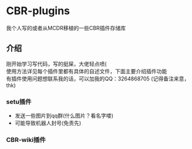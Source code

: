 # CBR-plugins
我个人写的或者从MCDR移植的一些CBR插件存储库

## 介绍
刚开始学习写代码，写的挺屎，大佬轻点喷(  
使用方法详见每个插件里都有具体的自述文件，下面主要介绍插件功能  
有插件使用问题想联系我的话，可以加我的QQ：3264868705 (记得备注来意，thk)  

### setu插件
- 发送一些图片到qq群(什么图片？看名字喽)  
- 可能导致机器人封号(免责先)  
### CBR-wiki插件
